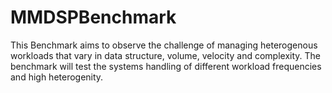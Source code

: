 # MMDSPBenchmark
This Benchmark aims to observe the challenge of managing heterogenous workloads that vary in data structure, volume, velocity and complexity.
The benchmark will test the systems handling of different workload frequencies and high heterogenity.